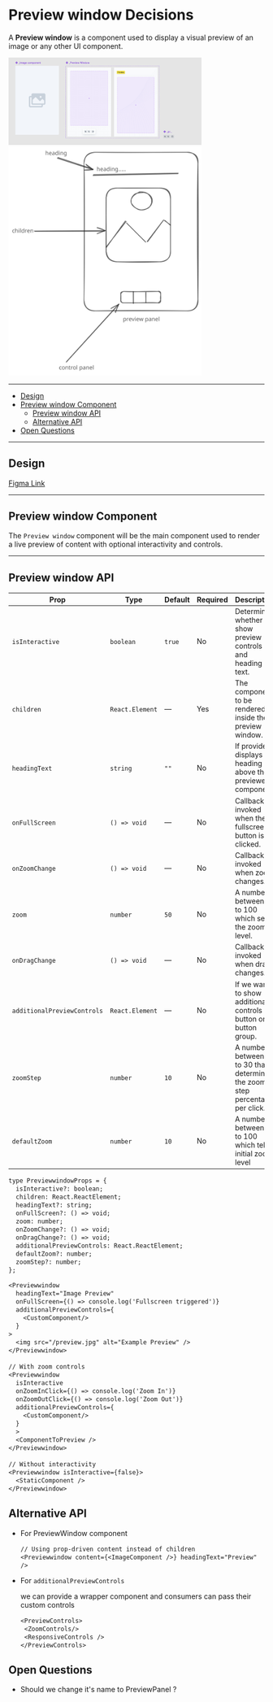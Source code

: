 # Preview window Decisions

A **Preview window** is a component used to display a visual preview of an image or any other UI component.

<img src="./preview.png" width="380" alt="preview-thumbnail" />
<img src="./breakdown.svg" width="380" alt="breakdown"/>

---

- [Design](#design)
- [Preview window Component](#previewwindow-component)
  - [Preview window API](#previewwindow-api)
  - [Alternative API](#alternative-api)
- [Open Questions](#open-questions)

---

## Design

[Figma Link](https://www.figma.com/design/jubmQL9Z8V7881ayUD95ps/Blade-DSL?node-id=103462-52670&p=f&t=qC2NU4R56lEGsGFB-0)

---

## Preview window Component

The `Preview window` component will be the main component used to render a live preview of content with optional interactivity and controls.

---

## Preview window API

| Prop                        | Type             | Default                   | Required | Description                                                                  |
| --------------------------- | ---------------- | ------------------------- | -------- | ---------------------------------------------------------------------------- |
| `isInteractive`             | `boolean`        | `true`                    | No       | Determines whether to show preview controls and heading text.                |
| `children`                  | `React.Element`  | —                         | Yes      | The component to be rendered inside the preview window.                      |
| `headingText`               | `string`         | `""`                      | No       | If provided, displays a heading above the previewed component.               |
| `onFullScreen`              | `() => void`     | —                         | No       | Callback invoked when the fullscreen button is clicked.                      |
| `onZoomChange`              | `() => void`     | —                         | No       | Callback invoked when zoom changes.                                          |
| `zoom`                      | `number`         | `50`                      | No       | A number between 1 to 100 which sets the zoom level.                         |
| `onDragChange`              | `() => void`     | —                         | No       | Callback invoked when drag changes.                                          |
| `additionalPreviewControls` | `React.Element`  | —                         | No       | If we want to show additional controls button or button group.               |
| `zoomStep`                  | `number`         | `10`                      | No       | A number between 5 to 30 that determines the zoom step percentage per click. |
| `defaultZoom`                  | `number`         | `10`                      | No       |  A number between 1 to 100 which tells initial zoom level

```tsx
type PreviewwindowProps = {
  isInteractive?: boolean;
  children: React.ReactElement;
  headingText?: string;
  onFullScreen?: () => void;
  zoom: number;
  onZoomChange?: () => void;
  onDragChange?: () => void;
  additionalPreviewControls: React.ReactElement;
  defaultZoom?: number;
  zoomStep?: number;
};
```

```tsx
<Previewwindow
  headingText="Image Preview"
  onFullScreen={() => console.log('Fullscreen triggered')}
  additionalPreviewControls={
    <CustomComponent/>
  }
>
  <img src="/preview.jpg" alt="Example Preview" />
</Previewwindow>

// With zoom controls
<Previewwindow
  isInteractive
  onZoomInClick={() => console.log('Zoom In')}
  onZoomOutClick={() => console.log('Zoom Out')}
  additionalPreviewControls={
    <CustomComponent/>
  }
  >
  <ComponentToPreview />
</Previewwindow>

// Without interactivity
<Previewwindow isInteractive={false}>
  <StaticComponent />
</Previewwindow>
```

## Alternative API
- For PreviewWindow component
    ```tsx
    // Using prop-driven content instead of children
    <Previewwindow content={<ImageComponent />} headingText="Preview" />
    ```
- For `additionalPreviewControls `

    we can provide a wrapper component  <PreviewControls> and consumers can pass their custom controls
    ```tsx
    <PreviewControls>
     <ZoomControls/>
     <ResponsiveControls /> 
    </PreviewControls>
    ```


 

## Open Questions

- Should we change it's name to PreviewPanel ?
